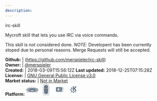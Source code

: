 ```yaml
---
description: 
---
```

irc-skill

Mycroft skill that lets you use IRC via voice commands.

This skill is not considered done.
_NOTE_: Developent has been currently stoped due to personal reasons. Merge Requests will still be accepted.

**Github:** | (https://github.com/merspieler/irc-skill)  
**Owner:** | [@merspieler](https://github.com/merspieler)  
**Created:** | 2018-03-09T15:56:12Z  **Last updated:** 2018-12-25T07:15:28Z  
**License:** | [GNU General Public License v3.0](https://api.github.com/licenses/gpl-3.0)  
**Market status:** | [Not in Market](https://market.mycroft.ai/skill/)  
**Platform:**   ![](.gitbook/assets/mark-1-icon.png)  ![](.gitbook/assets/mark-2-icon.png)  ![](.gitbook/assets/picroft-icon.png)  ![](.gitbook/assets/kde.png)   

